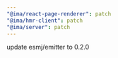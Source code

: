 ```yaml
---
"@ima/react-page-renderer": patch
"@ima/hmr-client": patch
"@ima/server": patch
---
```


update esmj/emitter to 0.2.0
